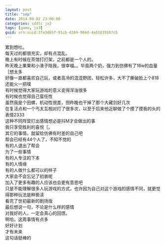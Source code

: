 ```yaml
---
layout: post
title: "sep"
date: 2014-09-02 23:00:00
categories: sddtc jx3
tags: [game, jx3]
guid: urn:uuid:3fe3d657-91cb-4269-904d-4a81839167c5
---
```


累到想吐。  
每天过的都很充实，却有点混乱。  
晚上有时候在茶馆打打架，之前都是一个人的。  
昨天晚上果果和小液子陪我，很幸福。。毕竟两个奶，强力到仿佛有了16w的血量［想太多  
好像一直都喜欢自己玩，或者高冷的混混野团，轻松许多，大不了撕破脸上个818还能火一把噗  
有时候觉得大家玩游戏的意义变得浑浊很多  
有时候也觉得自己蛮任性    
虽然我是个田螺，机动性很差，但昨晚也干掉了那个大藏剑好几次  
在复活点和一个丐太互相对打了很多次，以至于后来他近聊做了个摸了摸我的头的表情2333  
这种不同阵营打出感情想必是抖M才会做出的事  
我只享受胜利的喜悦［。  
其它的事情，就留给仿佛有时差的自己吧  
帮会已经有44个人了，不知不觉的  
有的人退出了帮会  
为了一些事情  
有的人专注的下本  
有的人情缘  
有的人做什么都可以的样子  
大家会不会忘记了初衷呢  
加入了更多有趣的人应该也会更有意思吧  
只是不能理解很多人玩游戏的方式，也许因为自己对这个游戏的感情不同，就更觉得那种玩法是种亵渎  
看完了世初最新的剧场版  
最后想说一句，不论是什么样的感情  
对我好的人，一定会真心的回馈。  
啊哈，这周事情有点多  
好好计划  
才有未来  
这句话挺棒的
